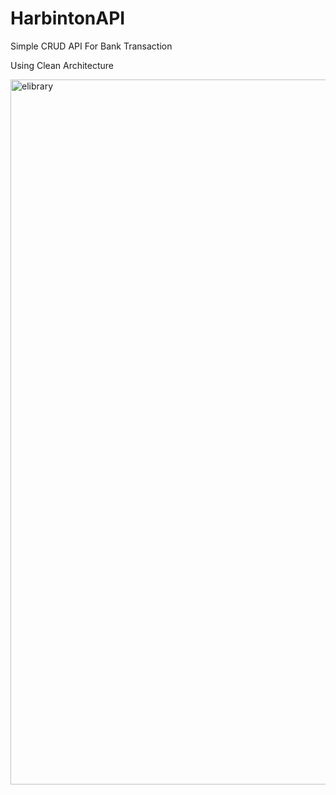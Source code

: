 # HarbintonAPI
Simple CRUD API For Bank Transaction

Using Clean Architecture 

<img width="1128" alt="elibrary" src="https://user-images.githubusercontent.com/58959180/187664265-b80f9197-343c-4683-812a-f9b69a367459.png">
